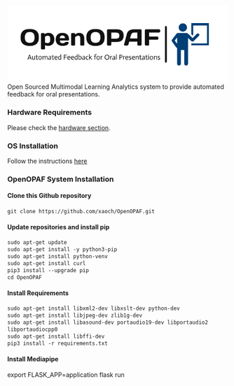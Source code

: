 ![OpenOpafLogo](logo.png)
Open Sourced Multimodal Learning Analytics system to provide automated feedback for oral presentations.

### Hardware Requirements
Please check the [hardware section](hardware/hardware.md).

### OS Installation
Follow the instructions [here](https://developer.nvidia.com/embedded/learn/get-started-jetson-nano-devkit#intro) 

### OpenOPAF System Installation

#### Clone this Github repository

    git clone https://github.com/xaoch/OpenOPAF.git

#### Update repositories and install pip
    
    sudo apt-get update
    sudo apt-get install -y python3-pip
    sudo apt-get install python-venv
    sudo apt-get install curl
    pip3 install --upgrade pip
    cd OpenOPAF

#### Install Requirements

    sudo apt-get install libxml2-dev libxslt-dev python-dev
    sudo apt-get install libjpeg-dev zlib1g-dev 
    sudo apt-get install libasound-dev portaudio19-dev libportaudio2 libportaudiocpp0
    sudo apt-get install libffi-dev
    pip3 install -r requirements.txt

#### Install Mediapipe


export FLASK_APP=application
flask run
